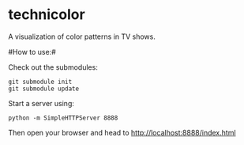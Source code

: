 technicolor
===========

A visualization of color patterns in TV shows.

#How to use:#

Check out the submodules:

    git submodule init
    git submodule update

Start a server using:

    python -m SimpleHTTPServer 8888

Then open your browser and head to [http://localhost:8888/index.html](http://localhost:8888/index.html)
